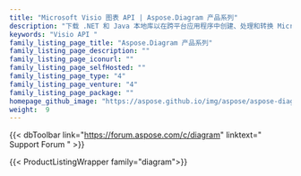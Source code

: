 ```yaml
---
title: "Microsoft Visio 图表 API | Aspose.Diagram 产品系列"
description: "下载 .NET 和 Java 本地库以在跨平台应用程序中创建、处理和转换 Microsoft Visio 绘图，而无需 Visio 或自动化。"
keywords: "Visio API "
family_listing_page_title: "Aspose.Diagram 产品系列"
family_listing_page_description: ""
family_listing_page_iconurl: ""
family_listing_page_selfHosted: ""
family_listing_page_type: "4"
family_listing_page_venture: "4"
family_listing_page_package: ""
homepage_github_image: "https://aspose.github.io/img/aspose/aspose-diagram.png"
weight:  9
---
```


{{< dbToolbar link="https://forum.aspose.com/c/diagram" linktext=" Support Forum " >}}

{{< ProductListingWrapper family="diagram">}}

